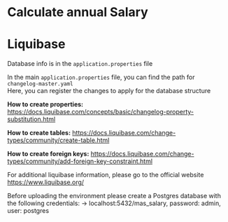 # Calculate annual Salary

# Liquibase
Database info is in the ```application.properties``` file

In the main ```application.properties``` file, you can find the path for ```changelog-master.yaml```
<br/>Here, you can register the changes to apply for the database structure

<b>How to create properties:</b>
https://docs.liquibase.com/concepts/basic/changelog-property-substitution.html

<b>How to create tables:</b>
https://docs.liquibase.com/change-types/community/create-table.html

<b>How to create foreign keys:</b>
https://docs.liquibase.com/change-types/community/add-foreign-key-constraint.html

For additional liquibase information, please go to the official website https://www.liquibase.org/

Before uploading the environment please create a Postgres database with the following credentials:
-> localhost:5432/mas_salary, password: admin, user: postgres